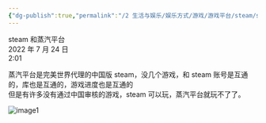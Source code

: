 ```yaml
---
{"dg-publish":true,"permalink":"/2 生活与娱乐/娱乐方式/游戏/游戏平台/steam/steam和蒸汽平台/","title":"steam和蒸汽平台"}
---
```



steam 和蒸汽平台  
2022 年 7 月 24 日  
2:01

蒸汽平台是完美世界代理的中国版 steam，没几个游戏，和 steam 账号是互通的，库也是互通的，游戏进度也是互通的  
但是有许多没有通过中国审核的游戏，steam 可以玩，蒸汽平台就玩不了了。

![image1](/img/user/resources/attachments/image1-28.jpeg)

